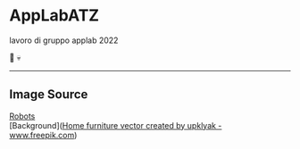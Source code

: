 # AppLabATZ
lavoro di gruppo applab 2022




🦍
💀



___
## Image Source

[Robots](https://www.freepik.com/free-vector/bundle-robots-cyborg-set-icons_5754054.htm#query=robot&position=8&from_view=search)   
[Background](<a href='https://www.freepik.com/vectors/home-furniture'>Home furniture vector created by upklyak - www.freepik.com</a>)

